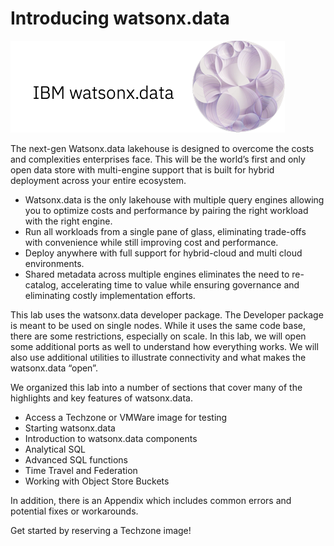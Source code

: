 # Introducing watsonx.data 

![WatsonX](wxd-images/watsonxlogoibm.png)

The next-gen Watsonx.data lakehouse is designed to overcome the costs and complexities enterprises face. This will be the world’s first and only open data store with multi-engine support that is built for hybrid deployment  across your entire ecosystem.
 
   * Watsonx.data is the only lakehouse with multiple query engines allowing you to optimize costs and performance by pairing the right workload with the right engine.
   * Run all workloads from a single pane of glass, eliminating trade-offs with convenience while still improving cost and performance.
   * Deploy anywhere with full support for hybrid-cloud and multi cloud environments.
   * Shared metadata across multiple engines eliminates the need to re-catalog, accelerating time to value while ensuring governance and eliminating costly implementation efforts.

This lab uses the watsonx.data developer package. The Developer package is meant to be used on single nodes. While it uses the same code base, there are some restrictions, especially on scale. In this lab, we will open some additional ports as well to understand how everything works. We will also use additional utilities to illustrate connectivity and what makes the watsonx.data “open”. 

We organized this lab into a number of sections that cover many of the highlights and key features of watsonx.data.

   * Access a Techzone or VMWare image for testing
   * Starting watsonx.data
   * Introduction to watsonx.data components
   * Analytical SQL
   * Advanced SQL functions
   * Time Travel and Federation
   * Working with Object Store Buckets

In addition, there is an Appendix which includes common errors and potential fixes or workarounds. 

Get started by reserving a Techzone image!
